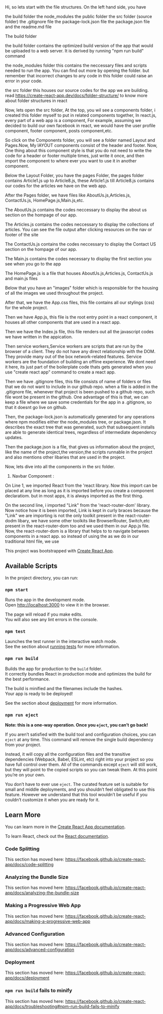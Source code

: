 Hi, so lets start with the file structures.
On the left hand side, you have

the build folder
the node_modules
the public folder
the src folder (source folder)
the .gitignore file
the package-lock.json file
the package.json file
and the readme.md file

The build folder

the build folder contains the optimized build version of the app that would be uploaded to a web server. It is derived by running "npm run build" command

the node_modules folder
this contains the neccessary files and scripts needed to run the app. You can find out more by opening the folder. but remember that incorrect changes to any code in this folder could raise an error in your code.

the src folder
this houses our source codes for the app we are building.
read https://create-react-app.dev/docs/folder-structure/ to know more about folder structures in react

Now, lets open the src folder,
At the top, you wil see a components folder, i created this folder myself to put in related components together, In react.js, every part of a web app is a component, For example, assuming we decided to build our own facebook in react, we would have the user profile component, footer component, posts component,etc.

So click on the Components folder, you will see a folder named Layout and Pages.Now, My lAYOUT components consist of the header and footer. Now, One thing about this component style is that you do not need to write the code for a header or footer multiple times, just write it once, and then import the component to where ever you want to use it in another component.

Below the Layout Folder, you have the pages Folder, the pages folder contains  Article1.js up to Article8.js, these Article1.js till Article8.js contains our codes for the articles we have on the web app.



After the Pages folder, we have files like AboutUs.js,Articles.js, ContactUs.js, HomePage.js,Main.js,etc.

The AboutUs.js contains the codes neccessary to display the about us section on the hompage of our app.

The Articles.js contains the codes neccessary to display the collections of articles. You can see the file output after clicking resources on the nav or footer of the site

The ContactUs.js contains the codes neccessary to display the Contact US section on the hompage of our app.

The Main.js contains the codes necessary to display the first section you see when you go to the app

The HomePage.js is a file that houses AboutUs.js,Articles.js, ContactUs.js and main.js files

Below that you have an "images" folder which is responsible for the housing of all the images we used throughout the project.

After that, we have the App.css files, this file contains all our stylings (css) for the whole project.

Then we have App.js, this file is the root entry point in a react component, it houses all other components that are used in a react app. 

Then we have the Index.js file, this file renders out all the javascript codes we have written in the appication.

Then service workers,Service workers are scripts that are run by the browser of a client. They do not have any direct relationship with the DOM. They provide many out of the box network-related features. Service workers are the foundation of building an offline experience.
We dont need it here, its just part of the boilerplate code thats gets generated when you use "create react app" command to create a react app.

Then we have .gitignore files, this file consists of name of folders or files that we do not want to include in our github repo. when a file is added in the .gitignore file, whenever that project is been pushed to a github repo, such file wont be present in the github. One advantage of this is that, we can keep a file where we save some credentials for the app in a .gitignore, so that it doesnt go live on github.

Then, the package-lock.json is automatically generated for any operations where npm modifies either the node_modules tree, or package.json. It describes the exact tree that was generated, such that subsequent installs are able to generate identical trees, regardless of intermediate dependency updates.


Then the package.json is a file, that gives  us information about the project, like the name of the project,the version,the scripts runnable in the project and also mentions other libaries that are used in the project.



Now, lets dive into all the components in the src folder.

1. Navbar Component : 

On Line 1, we imported React from the 'react
 library. Now this import can be placed at any line as long as it is imported before you create a component declaratiom. but in most apps, it  is always imported as the first thing.

 On the second line, i imported "Link" from the 'react-router-dom' library. Now notice how it is been imported, Link is kept in curly braces because the "Link" we are importing is not the only toolkit present in the react-router-dodm libary, we have some other toolkits like BrowserRouter, Switch,etc present in the react-router-dom too and we used them in our App.js file. Now, the react-router-dom is a library that helps to to navigate between components in a react app. so instead of using the <a href="#"></a>
as we do in our traditional html file, we use <Link to =""></Link>




This project was bootstrapped with [Create React App](https://github.com/facebook/create-react-app).

## Available Scripts

In the project directory, you can run:

### `npm start`

Runs the app in the development mode.<br>
Open [http://localhost:3000](http://localhost:3000) to view it in the browser.

The page will reload if you make edits.<br>
You will also see any lint errors in the console.

### `npm test`

Launches the test runner in the interactive watch mode.<br>
See the section about [running tests](https://facebook.github.io/create-react-app/docs/running-tests) for more information.

### `npm run build`

Builds the app for production to the `build` folder.<br>
It correctly bundles React in production mode and optimizes the build for the best performance.

The build is minified and the filenames include the hashes.<br>
Your app is ready to be deployed!

See the section about [deployment](https://facebook.github.io/create-react-app/docs/deployment) for more information.

### `npm run eject`

**Note: this is a one-way operation. Once you `eject`, you can’t go back!**

If you aren’t satisfied with the build tool and configuration choices, you can `eject` at any time. This command will remove the single build dependency from your project.

Instead, it will copy all the configuration files and the transitive dependencies (Webpack, Babel, ESLint, etc) right into your project so you have full control over them. All of the commands except `eject` will still work, but they will point to the copied scripts so you can tweak them. At this point you’re on your own.

You don’t have to ever use `eject`. The curated feature set is suitable for small and middle deployments, and you shouldn’t feel obligated to use this feature. However we understand that this tool wouldn’t be useful if you couldn’t customize it when you are ready for it.

## Learn More

You can learn more in the [Create React App documentation](https://facebook.github.io/create-react-app/docs/getting-started).

To learn React, check out the [React documentation](https://reactjs.org/).

### Code Splitting

This section has moved here: https://facebook.github.io/create-react-app/docs/code-splitting

### Analyzing the Bundle Size

This section has moved here: https://facebook.github.io/create-react-app/docs/analyzing-the-bundle-size

### Making a Progressive Web App

This section has moved here: https://facebook.github.io/create-react-app/docs/making-a-progressive-web-app

### Advanced Configuration

This section has moved here: https://facebook.github.io/create-react-app/docs/advanced-configuration

### Deployment

This section has moved here: https://facebook.github.io/create-react-app/docs/deployment

### `npm run build` fails to minify

This section has moved here: https://facebook.github.io/create-react-app/docs/troubleshooting#npm-run-build-fails-to-minify
